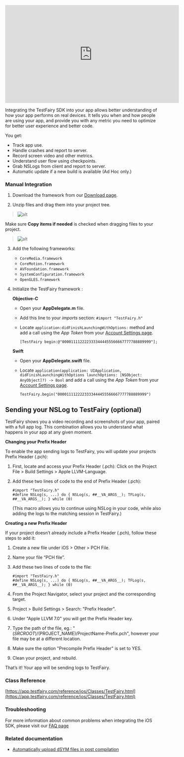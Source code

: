 <iframe width="560" height="315" src="https://www.youtube.com/embed/DhRX5UukvPM" frameborder="0" allowfullscreen></iframe>

Integrating the TestFairy SDK into your app allows better understanding of how your app performs on real devices. It tells you
when and how people are using your app, and provide you with any metric you need to optimize for better user experience and better code.

You get:

* Track app use.
* Handle crashes and report to server.
* Record screen video and other metrics.
* Understand user flow using checkpoints.
* Grab NSLogs from client and report to server.
* Automatic update if a new build is available (Ad Hoc only.)

### Manual Integration
1. Download the framework from our [Download page](https://app.testfairy.com/sdk/ios/).

2. Unzip files and drag them into your project tree.
> ![alt](https://app.testfairy.com/images/app/sdk/tutorial-unzip-files.png)

   Make sure **Copy items if needed** is checked when dragging files to your project.
> ![alt](http://docs.testfairy.com/img/ios/sdk/copy-items-if-needed.png)

3. Add the following frameworks:
    + ```CoreMedia.framework```
    + ```CoreMotion.framework```
    + ```AVFoundation.framework```
    + ```SystemConfiguration.framework```
    + ```OpenGLES.framework```

4. Initialize the TestFairy framework :

    **Objective-C**
    
    * Open your **AppDelegate.m** file.
    
    * Add this line to your *imports* section:
    `#import "TestFairy.h"`
    
    * Locate `application:didFinishLaunchingWithOptions:` method and add a call using the *App Token* from your [Account Settings page](https://app.testfairy.com/settings#apptoken).
        ```
        [TestFairy begin:@"0000111122223333444455566667777788889999"];
        ```

    **Swift**
    
    * Open your **AppDelegate.swift** file.
    
    * Locate `application(application: UIApplication, didFinishLaunchingWithOptions launchOptions: [NSObject: AnyObject]?) -> Bool` and add a call using the *App Token* from your [Account Settings page](https://app.testfairy.com/settings#apptoken).
        ```
        TestFairy.begin("0000111122223333444455566667777788889999")	
        ```
  
## Sending your NSLog to TestFairy (optional)
TestFairy shows you a video recording and screenshots of your app, paired with a full app log. This combination allows you to understand what happens in your app at any given moment.

**Changing your Prefix Header** 

To enable the app sending logs to TestFairy,  you will update your projects Prefix Header (.pch):

1. First, locate and access your Prefix Header (.pch): Click on the Project File > Build Settings > Apple LLVM-Language.
2. Add these two lines of code to the end of Prefix Header (.pch):
	```
	#import "TestFairy.h"
	#define NSLog(s, ...) do { NSLog(s, ##__VA_ARGS__); TFLog(s, ##__VA_ARGS__); } while (0)
	```    
    
	(This macro allows you to continue using NSLog in your code, while also adding the logs to the  matching session in TestFairy.)
   
    
**Creating a new Prefix Header**

If your project doesn’t already include a Prefix Header (.pch), follow these steps to add it:

1. Create a new file under iOS > Other > PCH File.
2. Name your file “PCH file”.
3. Add these two lines of code to the file:
	```
	#import "TestFairy.h"
	#define NSLog(s, ...) do { NSLog(s, ##__VA_ARGS__); TFLog(s, ##__VA_ARGS__); } while (0) 
	```
	
4. From the Project Navigator, select your project and the corresponding target.

5. Project > Build Settings > Search: "Prefix Header".

6. Under "Apple LLVM 7.0" you will get the Prefix Header key.

7. Type the path of the file, eg.: "$(SRCROOT)/$(PROJECT_NAME)/ProjectName-Prefix.pch", however your file may be at a different location.

8. Make sure the option "Precompile Prefix Header" is set to YES.

9. Clean your project, and rebuild.

That’s it! Your app will be sending logs to TestFairy.

### Class Reference

[https://app.testfairy.com/reference/ios/Classes/TestFairy.html](https://app.testfairy.com/reference/ios/Classes/TestFairy.html)

### Troubleshooting

For more information about common problems when integrating the iOS SDK, please visit our [FAQ page](http://docs.testfairy.com/FAQ.html)

### Related documentation

* [Automatically upload dSYM files in post compilation](/iOS_SDK/Automatic_Upload_of_dSYM.html)



